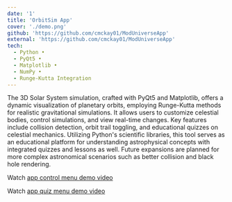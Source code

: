 ```yaml
---
date: '1'
title: 'OrbitSim App'
cover: './demo.png'
github: 'https://github.com/cmckay01/ModUniverseApp'
external: 'https://github.com/cmckay01/ModUniverseApp'
tech:
  - Python •
  - PyQt5 •
  - Matplotlib •
  - NumPy •
  - Runge-Kutta Integration
---
```


The 3D Solar System simulation, crafted with PyQt5 and Matplotlib, offers a dynamic visualization of planetary orbits, employing Runge-Kutta methods for realistic gravitational simulations. It allows users to customize celestial bodies, control simulations, and view real-time changes. Key features include collision detection, orbit trail toggling, and educational quizzes on celestial mechanics. Utilizing Python's scientific libraries, this tool serves as an educational platform for understanding astrophysical concepts with integrated quizzes and lessons as well. Future expansions are planned for more complex astronomical scenarios such as better collision and black hole rendering.

Watch [app control menu demo video](controls.gif)

Watch [app quiz menu demo video](quiz.gif)
